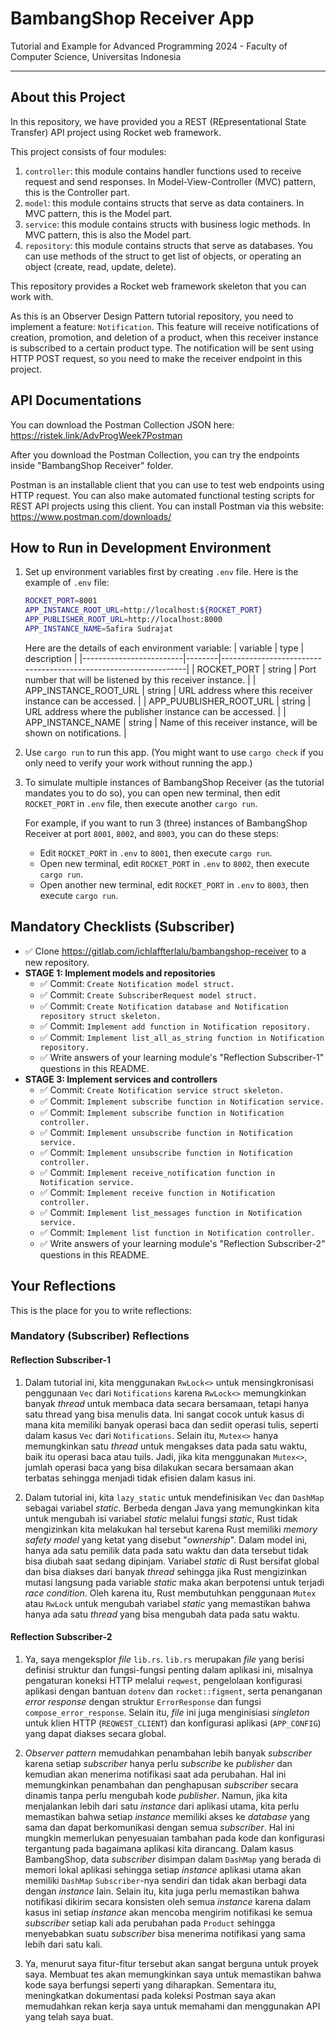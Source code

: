 # BambangShop Receiver App

Tutorial and Example for Advanced Programming 2024 - Faculty of Computer Science, Universitas Indonesia

---

## About this Project

In this repository, we have provided you a REST (REpresentational State Transfer) API project using Rocket web framework.

This project consists of four modules:

1.  `controller`: this module contains handler functions used to receive request and send responses.
    In Model-View-Controller (MVC) pattern, this is the Controller part.
2.  `model`: this module contains structs that serve as data containers.
    In MVC pattern, this is the Model part.
3.  `service`: this module contains structs with business logic methods.
    In MVC pattern, this is also the Model part.
4.  `repository`: this module contains structs that serve as databases.
    You can use methods of the struct to get list of objects, or operating an object (create, read, update, delete).

This repository provides a Rocket web framework skeleton that you can work with.

As this is an Observer Design Pattern tutorial repository, you need to implement a feature: `Notification`.
This feature will receive notifications of creation, promotion, and deletion of a product, when this receiver instance is subscribed to a certain product type.
The notification will be sent using HTTP POST request, so you need to make the receiver endpoint in this project.

## API Documentations

You can download the Postman Collection JSON here: https://ristek.link/AdvProgWeek7Postman

After you download the Postman Collection, you can try the endpoints inside "BambangShop Receiver" folder.

Postman is an installable client that you can use to test web endpoints using HTTP request.
You can also make automated functional testing scripts for REST API projects using this client.
You can install Postman via this website: https://www.postman.com/downloads/

## How to Run in Development Environment

1.  Set up environment variables first by creating `.env` file.
    Here is the example of `.env` file:
    ```bash
    ROCKET_PORT=8001
    APP_INSTANCE_ROOT_URL=http://localhost:${ROCKET_PORT}
    APP_PUBLISHER_ROOT_URL=http://localhost:8000
    APP_INSTANCE_NAME=Safira Sudrajat
    ```
    Here are the details of each environment variable:
    | variable | type | description |
    |-------------------------|--------|-----------------------------------------------------------------|
    | ROCKET_PORT | string | Port number that will be listened by this receiver instance. |
    | APP_INSTANCE_ROOT_URL | string | URL address where this receiver instance can be accessed. |
    | APP_PUUBLISHER_ROOT_URL | string | URL address where the publisher instance can be accessed. |
    | APP_INSTANCE_NAME | string | Name of this receiver instance, will be shown on notifications. |
2.  Use `cargo run` to run this app.
    (You might want to use `cargo check` if you only need to verify your work without running the app.)
3.  To simulate multiple instances of BambangShop Receiver (as the tutorial mandates you to do so),
    you can open new terminal, then edit `ROCKET_PORT` in `.env` file, then execute another `cargo run`.

    For example, if you want to run 3 (three) instances of BambangShop Receiver at port `8001`, `8002`, and `8003`, you can do these steps:

    - Edit `ROCKET_PORT` in `.env` to `8001`, then execute `cargo run`.
    - Open new terminal, edit `ROCKET_PORT` in `.env` to `8002`, then execute `cargo run`.
    - Open another new terminal, edit `ROCKET_PORT` in `.env` to `8003`, then execute `cargo run`.

## Mandatory Checklists (Subscriber)

- ✅ Clone https://gitlab.com/ichlaffterlalu/bambangshop-receiver to a new repository.
- **STAGE 1: Implement models and repositories**
  - ✅ Commit: `Create Notification model struct.`
  - ✅ Commit: `Create SubscriberRequest model struct.`
  - ✅ Commit: `Create Notification database and Notification repository struct skeleton.`
  - ✅ Commit: `Implement add function in Notification repository.`
  - ✅ Commit: `Implement list_all_as_string function in Notification repository.`
  - ✅ Write answers of your learning module's "Reflection Subscriber-1" questions in this README.
- **STAGE 3: Implement services and controllers**
  - ✅ Commit: `Create Notification service struct skeleton.`
  - ✅ Commit: `Implement subscribe function in Notification service.`
  - ✅ Commit: `Implement subscribe function in Notification controller.`
  - ✅ Commit: `Implement unsubscribe function in Notification service.`
  - ✅ Commit: `Implement unsubscribe function in Notification controller.`
  - ✅ Commit: `Implement receive_notification function in Notification service.`
  - ✅ Commit: `Implement receive function in Notification controller.`
  - ✅ Commit: `Implement list_messages function in Notification service.`
  - ✅ Commit: `Implement list function in Notification controller.`
  - ✅ Write answers of your learning module's "Reflection Subscriber-2" questions in this README.

## Your Reflections

This is the place for you to write reflections:

### Mandatory (Subscriber) Reflections

#### Reflection Subscriber-1

1. Dalam tutorial ini, kita menggunakan `RwLock<>` untuk mensingkronisasi penggunaan `Vec` dari `Notifications` karena `RwLock<>` memungkinkan banyak _thread_ untuk membaca data secara bersamaan, tetapi hanya satu thread yang bisa menulis data. Ini sangat cocok untuk kasus di mana kita memiliki banyak operasi baca dan sediit operasi tulis, seperti dalam kasus `Vec` dari `Notifications`. Selain itu, `Mutex<>` hanya memungkinkan satu _thread_ untuk mengakses data pada satu waktu, baik itu operasi baca atau tuils. Jadi, jika kita menggunakan `Mutex<>`, jumlah operasi baca yang bisa dilakukan secara bersamaan akan terbatas sehingga menjadi tidak efisien dalam kasus ini.

2. Dalam tutorial ini, kita `lazy_static` untuk mendefinisikan `Vec` dan `DashMap` sebagai variabel _static_. Berbeda dengan Java yang memungkinkan kita untuk mengubah isi variabel _static_ melalui fungsi _static_, Rust tidak mengizinkan kita melakukan hal tersebut karena Rust memiliki _memory safety model_ yang ketat yang disebut "_ownership_". Dalam model ini, hanya ada satu pemilik data pada satu waktu dan data tersebut tidak bisa diubah saat sedang dipinjam. Variabel _static_ di Rust bersifat global dan bisa diakses dari banyak _thread_ sehingga jika Rust mengizinkan mutasi langsung pada variable _static_ maka akan berpotensi untuk terjadi _race condition_. Oleh karena itu, Rust membutuhkan penggunaan `Mutex` atau `RwLock` untuk mengubah variabel _static_ yang memastikan bahwa hanya ada satu _thread_ yang bisa mengubah data pada satu waktu.

#### Reflection Subscriber-2

1. Ya, saya mengeksplor _file_ `lib.rs`. `lib.rs` merupakan _file_ yang berisi definisi struktur dan fungsi-fungsi penting dalam aplikasi ini, misalnya pengaturan koneksi HTTP melalui `reqwest`, pengelolaan konfigurasi aplikasi dengan bantuan `dotenv` dan `rocket::figment`, serta penanganan _error response_ dengan struktur `ErrorResponse` dan fungsi `compose_error_response`. Selain itu, _file_ ini juga menginisiasi _singleton_ untuk klien HTTP (`REQWEST_CLIENT`) dan konfigurasi aplikasi (`APP_CONFIG`) yang dapat diakses secara global.

2. _Observer pattern_ memudahkan penambahan lebih banyak _subscriber_ karena setiap _subscriber_ hanya perlu _subscribe_ ke _publisher_ dan kemudian akan menerima notifikasi saat ada perubahan. Hal ini memungkinkan penambahan dan penghapusan _subscriber_ secara dinamis tanpa perlu mengubah kode _publisher_. Namun, jika kita menjalankan lebih dari satu _instance_ dari aplikasi utama, kita perlu memastikan bahwa setiap _instance_ memiliki akses ke _database_ yang sama dan dapat berkomunikasi dengan semua _subscriber_. Hal ini mungkin memerlukan penyesuaian tambahan pada kode dan konfigurasi tergantung pada bagaimana aplikasi kita dirancang. Dalam kasus BambangShop, data _subscriber_ disimpan dalam `DashMap` yang berada di memori lokal aplikasi sehingga setiap _instance_ aplikasi utama akan memiliki `DashMap` `Subscriber`-nya sendiri dan tidak akan berbagi data dengan _instance_ lain. Selain itu, kita juga perlu memastikan bahwa notifikasi dikirim secara konsisten oleh semua _instance_ karena dalam kasus ini setiap _instance_ akan mencoba mengirim notifikasi ke semua _subscriber_ setiap kali ada perubahan pada `Product` sehingga menyebabkan suatu _subscriber_ bisa menerima notifikasi yang sama lebih dari satu kali.

3. Ya, menurut saya fitur-fitur tersebut akan sangat berguna untuk proyek saya. Membuat tes akan memungkinkan saya untuk memastikan bahwa kode saya berfungsi seperti yang diharapkan. Sementara itu, meningkatkan dokumentasi pada koleksi Postman saya akan memudahkan rekan kerja saya untuk memahami dan menggunakan API yang telah saya buat.
